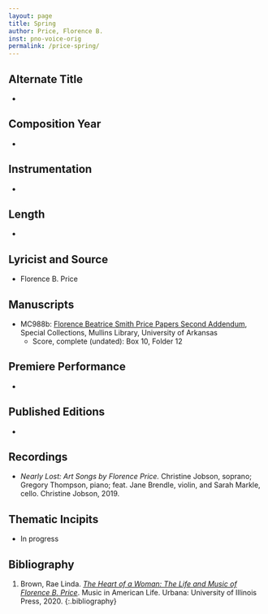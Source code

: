 ```yaml
---
layout: page
title: Spring
author: Price, Florence B.
inst: pno-voice-orig
permalink: /price-spring/
---
```


## Alternate Title
- 

## Composition Year
- 

## Instrumentation
- 

## Length
- 

## Lyricist and Source
- Florence B. Price

## Manuscripts
- MC988b: <a href="https://uark.as.atlas-sys.com/repositories/2/resources/696/" target="_blank">Florence Beatrice Smith Price Papers Second Addendum</a>, Special Collections, Mullins Library, University of Arkansas
    * Score, complete (undated): Box 10, Folder 12

## Premiere Performance
- 

## Published Editions
- 

## Recordings
- *Nearly Lost: Art Songs by Florence Price.* Christine Jobson, soprano; Gregory Thompson, piano; feat. Jane Brendle, violin, and Sarah Markle, cello. Christine Jobson, 2019.

## Thematic Incipits
- In progress

## Bibliography
1. Brown, Rae Linda. <a href="https://www.worldcat.org/title/1122800180" target="_blank">*The Heart of a Woman: The Life and Music of Florence B. Price*</a>. Music in American Life. Urbana: University of Illinois Press, 2020.
{:.bibliography}